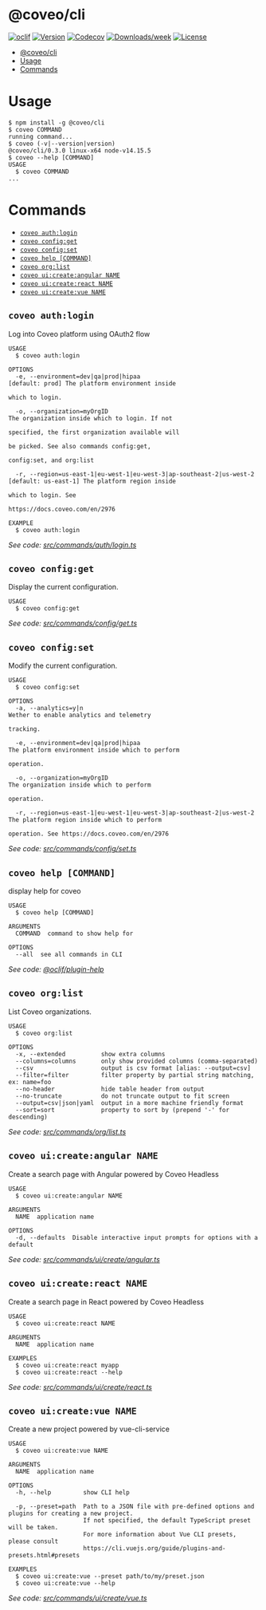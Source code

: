 # @coveo/cli

[![oclif](https://img.shields.io/badge/cli-oclif-brightgreen.svg)](https://oclif.io)
[![Version](https://img.shields.io/npm/v/@coveo/cli.svg)](https://npmjs.org/package/@coveo/cli)
[![Codecov](https://codecov.io/gh/coveo/cli/branch/master/graph/badge.svg)](https://codecov.io/gh/coveo/cli)
[![Downloads/week](https://img.shields.io/npm/dw/@coveo/cli.svg)](https://npmjs.org/package/@coveo/cli)
[![License](https://img.shields.io/npm/l/@coveo/cli.svg)](https://github.com/coveo/cli/blob/master/package.json)

<!-- toc -->
* [@coveo/cli](#coveocli)
* [Usage](#usage)
* [Commands](#commands)
<!-- tocstop -->

# Usage

<!-- usage -->
```sh-session
$ npm install -g @coveo/cli
$ coveo COMMAND
running command...
$ coveo (-v|--version|version)
@coveo/cli/0.3.0 linux-x64 node-v14.15.5
$ coveo --help [COMMAND]
USAGE
  $ coveo COMMAND
...
```
<!-- usagestop -->

# Commands

<!-- commands -->
* [`coveo auth:login`](#coveo-authlogin)
* [`coveo config:get`](#coveo-configget)
* [`coveo config:set`](#coveo-configset)
* [`coveo help [COMMAND]`](#coveo-help-command)
* [`coveo org:list`](#coveo-orglist)
* [`coveo ui:create:angular NAME`](#coveo-uicreateangular-name)
* [`coveo ui:create:react NAME`](#coveo-uicreatereact-name)
* [`coveo ui:create:vue NAME`](#coveo-uicreatevue-name)

## `coveo auth:login`

Log into Coveo platform using OAuth2 flow

```
USAGE
  $ coveo auth:login

OPTIONS
  -e, --environment=dev|qa|prod|hipaa                                  [default: prod] The platform environment inside
                                                                       which to login.

  -o, --organization=myOrgID                                           The organization inside which to login. If not
                                                                       specified, the first organization available will
                                                                       be picked. See also commands config:get,
                                                                       config:set, and org:list

  -r, --region=us-east-1|eu-west-1|eu-west-3|ap-southeast-2|us-west-2  [default: us-east-1] The platform region inside
                                                                       which to login. See
                                                                       https://docs.coveo.com/en/2976

EXAMPLE
  $ coveo auth:login
```

_See code: [src/commands/auth/login.ts](https://github.com/coveo/cli/blob/v0.3.0/src/commands/auth/login.ts)_

## `coveo config:get`

Display the current configuration.

```
USAGE
  $ coveo config:get
```

_See code: [src/commands/config/get.ts](https://github.com/coveo/cli/blob/v0.3.0/src/commands/config/get.ts)_

## `coveo config:set`

Modify the current configuration.

```
USAGE
  $ coveo config:set

OPTIONS
  -a, --analytics=y|n                                                  Wether to enable analytics and telemetry
                                                                       tracking.

  -e, --environment=dev|qa|prod|hipaa                                  The platform environment inside which to perform
                                                                       operation.

  -o, --organization=myOrgID                                           The organization inside which to perform
                                                                       operation.

  -r, --region=us-east-1|eu-west-1|eu-west-3|ap-southeast-2|us-west-2  The platform region inside which to perform
                                                                       operation. See https://docs.coveo.com/en/2976
```

_See code: [src/commands/config/set.ts](https://github.com/coveo/cli/blob/v0.3.0/src/commands/config/set.ts)_

## `coveo help [COMMAND]`

display help for coveo

```
USAGE
  $ coveo help [COMMAND]

ARGUMENTS
  COMMAND  command to show help for

OPTIONS
  --all  see all commands in CLI
```

_See code: [@oclif/plugin-help](https://github.com/oclif/plugin-help/blob/v3.2.1/src/commands/help.ts)_

## `coveo org:list`

List Coveo organizations.

```
USAGE
  $ coveo org:list

OPTIONS
  -x, --extended          show extra columns
  --columns=columns       only show provided columns (comma-separated)
  --csv                   output is csv format [alias: --output=csv]
  --filter=filter         filter property by partial string matching, ex: name=foo
  --no-header             hide table header from output
  --no-truncate           do not truncate output to fit screen
  --output=csv|json|yaml  output in a more machine friendly format
  --sort=sort             property to sort by (prepend '-' for descending)
```

_See code: [src/commands/org/list.ts](https://github.com/coveo/cli/blob/v0.3.0/src/commands/org/list.ts)_

## `coveo ui:create:angular NAME`

Create a search page with Angular powered by Coveo Headless

```
USAGE
  $ coveo ui:create:angular NAME

ARGUMENTS
  NAME  application name

OPTIONS
  -d, --defaults  Disable interactive input prompts for options with a default
```

_See code: [src/commands/ui/create/angular.ts](https://github.com/coveo/cli/blob/v0.3.0/src/commands/ui/create/angular.ts)_

## `coveo ui:create:react NAME`

Create a search page in React powered by Coveo Headless

```
USAGE
  $ coveo ui:create:react NAME

ARGUMENTS
  NAME  application name

EXAMPLES
  $ coveo ui:create:react myapp
  $ coveo ui:create:react --help
```

_See code: [src/commands/ui/create/react.ts](https://github.com/coveo/cli/blob/v0.3.0/src/commands/ui/create/react.ts)_

## `coveo ui:create:vue NAME`

Create a new project powered by vue-cli-service

```
USAGE
  $ coveo ui:create:vue NAME

ARGUMENTS
  NAME  application name

OPTIONS
  -h, --help         show CLI help

  -p, --preset=path  Path to a JSON file with pre-defined options and plugins for creating a new project.
                     If not specified, the default TypeScript preset will be taken.
                     For more information about Vue CLI presets, please consult
                     https://cli.vuejs.org/guide/plugins-and-presets.html#presets

EXAMPLES
  $ coveo ui:create:vue --preset path/to/my/preset.json
  $ coveo ui:create:vue --help
```

_See code: [src/commands/ui/create/vue.ts](https://github.com/coveo/cli/blob/v0.3.0/src/commands/ui/create/vue.ts)_
<!-- commandsstop -->

```

```
